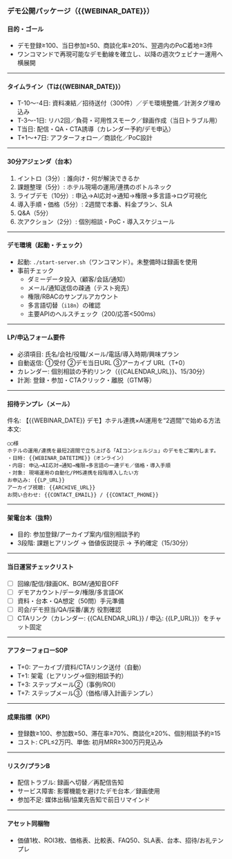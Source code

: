 ### デモ公開パッケージ（{{WEBINAR_DATE}}）

#### 目的・ゴール
- デモ登録≥100、当日参加≥50、商談化率≥20%、翌週内のPoC着地≥3件
- ワンコマンドで再現可能なデモ動線を確立し、以降の週次ウェビナー運用へ横展開

---

#### タイムライン（Tは{{WEBINAR_DATE}}）
- T-10〜-4日: 資料凍結／招待送付（300件）／デモ環境整備／計測タグ埋め込み
- T-3〜-1日: リハ2回／負荷・可用性スモーク／録画作成（当日トラブル用）
- T当日: 配信・QA・CTA誘導（カレンダー予約/デモ申込）
- T+1〜+7日: アフターフォロー／商談化／PoC設計

---

#### 30分アジェンダ（台本）
1) イントロ（3分）: 誰向け・何が解決できるか
2) 課題整理（5分）: ホテル現場の運用/連携のボトルネック
3) ライブデモ（10分）: 申込→AI応対→通知→権限→多言語→ログ可視化
4) 導入手順・価格（5分）: 2週間で本番、料金プラン、SLA
5) Q&A（5分）
6) 次アクション（2分）: 個別相談・PoC・導入スケジュール

---

#### デモ環境（起動・チェック）
- 起動: `./start-server.sh`（ワンコマンド）。未整備時は録画を使用
- 事前チェック
  - ダミーデータ投入（顧客/会話/通知）
  - メール/通知送信の疎通（テスト宛先）
  - 権限/RBACのサンプルアカウント
  - 多言語切替（`i18n`）の確認
  - 主要APIのヘルスチェック（200/応答<500ms）

---

#### LP/申込フォーム要件
- 必須項目: 氏名/会社/役職/メール/電話/導入時期/興味プラン
- 自動返信: ①受付 ②デモ当日URL ③アーカイブ URL（T+0）
- カレンダー: 個別相談の予約リンク（{{CALENDAR_URL}}、15/30分）
- 計測: 登録・参加・CTAクリック・離脱（GTM等）

---

#### 招待テンプレ（メール）
件名: 【{{WEBINAR_DATE}} デモ】ホテル連携×AI運用を“2週間”で始める方法
本文:
```
◯◯様
ホテルの運用/連携を最短2週間で立ち上げる「AIコンシェルジュ」のデモをご案内します。
・日時: {{WEBINAR_DATETIME}}（オンライン）
・内容: 申込→AI応対→通知→権限→多言語の一連デモ／価格・導入手順
・対象: 現場運用の自動化/PMS連携を段階導入したい方
お申込み: {{LP_URL}}
アーカイブ視聴: {{ARCHIVE_URL}}
お問い合わせ: {{CONTACT_EMAIL}} / {{CONTACT_PHONE}}
```

---

#### 架電台本（抜粋）
- 目的: 参加登録/アーカイブ案内/個別相談予約
- 3段階: 課題ヒアリング → 価値仮説提示 → 予約確定（15/30分）

---

#### 当日運営チェックリスト
- [ ] 回線/配信/録画OK、BGM/通知音OFF
- [ ] デモアカウント/データ/権限/多言語OK
- [ ] 資料・台本・QA想定（50問）手元準備
- [ ] 司会/デモ担当/QA/採番/裏方 役割確認
- [ ] CTAリンク（カレンダー: {{CALENDAR_URL}} / 申込: {{LP_URL}}）をチャット固定

---

#### アフターフォローSOP
- T+0: アーカイブ/資料/CTAリンク送付（自動）
- T+1: 架電（ヒアリング→個別相談予約）
- T+3: ステップメール②（事例/ROI）
- T+7: ステップメール③（価格/導入計画テンプレ）

---

#### 成果指標（KPI）
- 登録数≥100、参加数≥50、滞在率≥70%、商談化≥20%、個別相談予約≥15
- コスト: CPL≤2万円、単価: 初月MRR≥300万円見込み

---

#### リスク/プランB
- 配信トラブル: 録画へ切替／再配信告知
- サービス障害: 影響機能を避けたデモ台本／録画使用
- 参加不足: 媒体出稿/協業先告知で前日リマインド

---

#### アセット同梱物
- 価値1枚、ROI3枚、価格表、比較表、FAQ50、SLA表、台本、招待/お礼テンプレ
